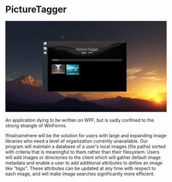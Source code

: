 # PictureTagger

![concept](Concept.png)

An application dying to be written on WPF, but is sadly confined to the strong strangle of WinForms.

!finalnamehere will be the solution for users with large and expanding image libraries who need a level of organization currently unavailable. Our program will maintain a database of a user's local images (file paths) sorted with criteria that is meaningful to them rather than their filesystem. 
Users will add images or directories to the client which will gather default image metadata and enable a user to add additional attributes to define an image like *"tags"*. These attributes can be updated at any time with respect to each image, and will make image searches significantly more efficient.
